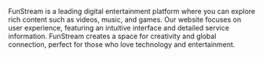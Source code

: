 FunStream is a leading digital entertainment platform where you can explore rich content such as videos, music, and games. Our website focuses on user experience, featuring an intuitive interface and detailed service information. FunStream creates a space for creativity and global connection, perfect for those who love technology and entertainment.
